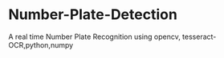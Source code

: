 # Number-Plate-Detection
A real time Number Plate Recognition using opencv, tesseract-OCR,python,numpy
